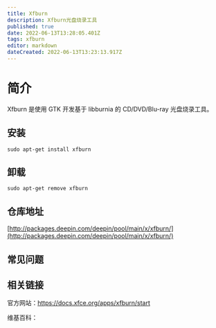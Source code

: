 ```yaml
---
title: Xfburn
description: Xfburn光盘烧录工具
published: true
date: 2022-06-13T13:28:05.401Z
tags: xfburn
editor: markdown
dateCreated: 2022-06-13T13:23:13.917Z
---
```


# 简介

Xfburn 是使用 GTK 开发基于 libburnia 的 CD/DVD/Blu-ray 光盘烧录工具。

## 安装

`sudo apt-get install xfburn`

## 卸载

`sudo apt-get remove xfburn`

## 仓库地址

[http://packages.deepin.com/deepin/pool/main/x/xfburn/](http://packages.deepin.com/deepin/pool/main/x/xfburn/)

## 常见问题

## 相关链接
官方网站：https://docs.xfce.org/apps/xfburn/start

维基百科：